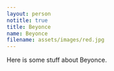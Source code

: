 ```yaml
---
layout: person
notitle: true
title: Beyonce
name: Beyonce
filename: assets/images/red.jpg
---
```


Here is some stuff about Beyonce.
